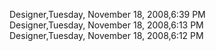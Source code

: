 ﻿Designer,Tuesday, November 18, 2008,6:39 PM  Designer,Tuesday, November 18, 2008,6:13 PM  Designer,Tuesday, November 18, 2008,6:12 PM